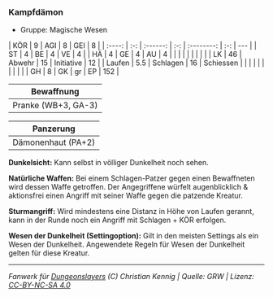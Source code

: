 ### Kampfdämon

- Gruppe: Magische Wesen

|  KÖR   |  9  |   AGI    |  8  |    GEI     |  8  |
| :----: | :-: | :------: | :-: | :--------: | :-: | --- |
|   ST   |  4  |    BE    |  4  |     VE     |  4  |
|   HÄ   |  4  |    GE    |  4  |     AU     |  4  |
|        |     |          |     |            |     |     |
|   LK   | 46  |  Abwehr  | 15  | Initiative | 12  |
| Laufen | 5.5 | Schlagen | 16  | Schiessen  |     |
|        |     |          |     |            |     |     |
|   GH   |  8  |    GK    | gr  |     EP     | 152 |

|     Bewaffnung      |
| :-----------------: |
| Pranke (WB+3, GA-3) |

|     Panzerung      |
| :----------------: |
| Dämonenhaut (PA+2) |

**Dunkelsicht:** Kann selbst in völliger Dunkelheit noch sehen.

**Natürliche Waffen:** Bei einem Schlagen-Patzer gegen einen Bewaffneten wird dessen Waffe getroffen. Der Angegriffene würfelt augenblicklich & aktionsfrei einen Angriff mit seiner Waffe gegen die patzende Kreatur.

**Sturmangriff:** Wird mindestens eine Distanz in Höhe von Laufen gerannt, kann in der Runde noch ein Angriff mit Schlagen + KÖR erfolgen.

**Wesen der Dunkelheit (Settingoption):** Gilt in den meisten Settings als ein Wesen der Dunkelheit. Angewendete Regeln für Wesen der Dunkelheit gelten für diese Kreatur.

---

_Fanwerk für [Dungeonslayers](https://www.dungeonslayers.net/) (C) Christian Kennig | Quelle: GRW | Lizenz: [CC-BY-NC-SA 4.0](https://creativecommons.org/licenses/by-nc-sa/4.0/deed.de)_
